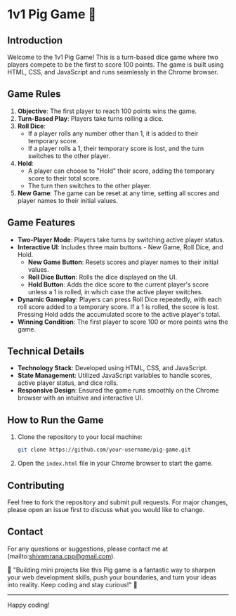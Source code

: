 
# 1v1 Pig Game 🐷

## Introduction
Welcome to the 1v1 Pig Game! This is a turn-based dice game where two players compete to be the first to score 100 points. The game is built using HTML, CSS, and JavaScript and runs seamlessly in the Chrome browser.

## Game Rules
1. **Objective**: The first player to reach 100 points wins the game.
2. **Turn-Based Play**: Players take turns rolling a dice.
3. **Roll Dice**: 
    - If a player rolls any number other than 1, it is added to their temporary score.
    - If a player rolls a 1, their temporary score is lost, and the turn switches to the other player.
4. **Hold**:
    - A player can choose to "Hold" their score, adding the temporary score to their total score.
    - The turn then switches to the other player.
5. **New Game**: The game can be reset at any time, setting all scores and player names to their initial values.

## Game Features
- **Two-Player Mode**: Players take turns by switching active player status.
- **Interactive UI**: Includes three main buttons - New Game, Roll Dice, and Hold.
  - **New Game Button**: Resets scores and player names to their initial values.
  - **Roll Dice Button**: Rolls the dice displayed on the UI.
  - **Hold Button**: Adds the dice score to the current player's score unless a 1 is rolled, in which case the active player switches.
- **Dynamic Gameplay**: Players can press Roll Dice repeatedly, with each roll score added to a temporary score. If a 1 is rolled, the score is lost. Pressing Hold adds the accumulated score to the active player's total.
- **Winning Condition**: The first player to score 100 or more points wins the game.

## Technical Details
- **Technology Stack**: Developed using HTML, CSS, and JavaScript.
- **State Management**: Utilized JavaScript variables to handle scores, active player status, and dice rolls.
- **Responsive Design**: Ensured the game runs smoothly on the Chrome browser with an intuitive and interactive UI.

## How to Run the Game
1. Clone the repository to your local machine:
    ```bash
    git clone https://github.com/your-username/pig-game.git
    ```
2. Open the `index.html` file in your Chrome browser to start the game.

## Contributing
Feel free to fork the repository and submit pull requests. For major changes, please open an issue first to discuss what you would like to change.


## Contact
For any questions or suggestions, please contact me at (mailto:shivamrana.cpp@gmail.com).


🌟 "Building mini projects like this Pig game is a fantastic way to sharpen your web development skills, push your boundaries, and turn your ideas into reality. Keep coding and stay curious!" 🌟

---

Happy coding!

```
